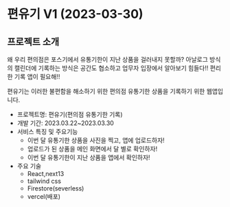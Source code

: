 # 편유기 V1 (2023-03-30)
## 프로젝트 소개
왜 우리 편의점은 포스기에서 유통기한이 지난 상품을 걸러내지 못할까?
아날로그 방식의 캘린더에 기록하는 방식은 공간도 협소하고 업무자 입장에서 알아보기 힘들다!!
편리한 기록 앱이 필요해!!

편유기는 이러한 불편함을 해소하기 위한 편의점 유통기한 상품을 기록하기 위한 웹앱입니다.

* 프로젝트명: 편유기(편의점 유통기한 기록)
* 개발 기간: 2023.03.22~2023.03.30
* 서비스 특징 및 주요기능
  - 이번 달 유통기한 상품을 사진을 찍고, 앱에 업로드하자!
  - 업로드가 된 상품을 메인 화면에서 달 별로 확인하자!
  - 이번 달 유통기한이 지난 상품을 앱에서 확인하자!
* 주요 기술
  - React,next13
  - tailwind css
  - Firestore(severless)
  - vercel(배포)
